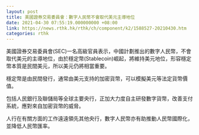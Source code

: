 ```yaml
---
layout: post
title: 美國證券交易委員會：數字人民幣不會取代美元主導地位
date: 2021-04-30 07:55:19.000000000 +08:00
link: https://news.rthk.hk/rthk/ch/component/k2/1588527-20210430.htm
categories: rthk
---
```


美國證券交易委員會(SEC)一名高級官員表示，中國計劃推出的數字人民幣，不會取代美元的主導地位，由於穩定幣(Stablecoin)崛起，將維持美元地位，形容穩定幣本質是民間美元，所以美元仍將相當重要。

穩定幣是由民間發行，通常由美元支持的加密貨幣，可以模擬美元等法定貨幣價值。

包括人民銀行及聯儲局等全球主要央行，正加大力度自主研發數字貨幣，改善支付系統，應對來自加密貨幣的威脅。

人行在有關方面的工作遠遠領先其他央行，數字人民幣亦有助推動人民幣國際化，並降低人民幣匯率。
